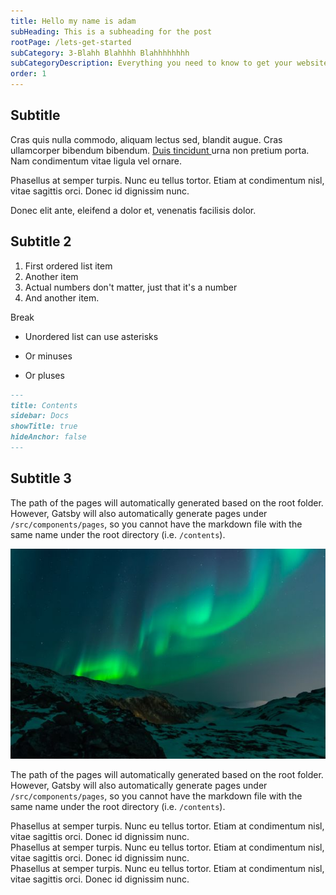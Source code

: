 ```yaml
---
title: Hello my name is adam
subHeading: This is a subheading for the post
rootPage: /lets-get-started
subCategory: 3-Blahh Blahhhh Blahhhhhhhh
subCategoryDescription: Everything you need to know to get your website up and running.
order: 1
---
```


## Subtitle

Cras quis nulla commodo, aliquam lectus sed, blandit augue. Cras ullamcorper bibendum bibendum. [Duis tincidunt ](/cat2)urna non pretium porta. Nam condimentum vitae ligula vel ornare.

Phasellus at semper turpis. Nunc eu tellus tortor. Etiam at condimentum nisl, vitae sagittis orci. Donec id dignissim nunc.

Donec elit ante, eleifend a dolor et, venenatis facilisis dolor.

## Subtitle 2

1. First ordered list item
2. Another item
3. Actual numbers don't matter, just that it's a number
4. And another item.

Break

- Unordered list can use asterisks

* Or minuses

- Or pluses

```markdown
---
title: Contents
sidebar: Docs
showTitle: true
hideAnchor: false
---
```

## Subtitle 3

The path of the pages will automatically generated based on the root folder. However, Gatsby will also automatically generate pages under `/src/components/pages`, so you cannot have the markdown file with the same name under the root directory (i.e. `/contents`).

![alt text](./image.jpg)

The path of the pages will automatically generated based on the root folder. However, Gatsby will also automatically generate pages under `/src/components/pages`, so you cannot have the markdown file with the same name under the root directory (i.e. `/contents`).

<div class='box-info'>
  <div class='box-inner'>
      <div class='box-contents'>Phasellus at semper turpis. Nunc eu tellus tortor. Etiam at condimentum nisl, vitae sagittis orci. Donec id dignissim nunc.</div>
  </div>
</div>

<div class='box-sucsess'>
  <div class='box-inner'>
      <div class='box-contents'>Phasellus at semper turpis. Nunc eu tellus tortor. Etiam at condimentum nisl, vitae sagittis orci. Donec id dignissim nunc.</div>
  </div>
</div>

<div class='box-warning'>
  <div class='box-inner'>
      <div class='box-contents'>Phasellus at semper turpis. Nunc eu tellus tortor. Etiam at condimentum nisl, vitae sagittis orci. Donec id dignissim nunc.</div>
  </div>
</div>
